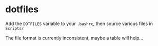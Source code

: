 # dotfiles

Add the `DOTFILES` variable to your `.bashrc`, then source various files in `Scripts/`

The file format is currently inconsistent, maybe a table will help...
